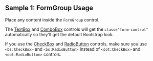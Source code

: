 ## Sample 1: FormGroup Usage

Place any content inside the `FormGroup` control. 

The [TextBox](/docs/controls/builtin/TextBox/{branch}) and [ComboBox](/docs/controls/builtin/ComboBox/{branch}) controls will get the `class="form-control"` automatically 
so they'll get the default Bootstrap look.

If you use the [CheckBox](/docs/controls/bootstrap/CheckBox/{branch}) and [RadioButton](/docs/controls/bootstrap/RadioButton/{branch}) controls, make sure you use `<bs:CheckBox>` and `<bs:RadioButton>`
instead of `<dot:CheckBox>` and `<dot:RadioButton>` controls. 